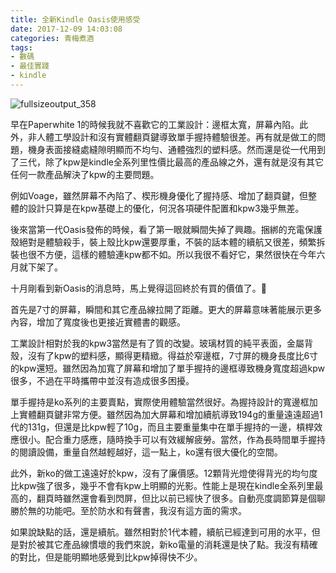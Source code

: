 ```yaml
---
title: 全新Kindle Oasis使用感受
date: 2017-12-09 14:03:08
categories: 青梅煮酒
tags:
- 數碼
- 最佳實踐
- kindle
---
```

![fullsizeoutput_358](http://ou1l9js54.bkt.clouddn.com/2017-12-09-fullsizeoutput_358.jpeg)

早在Paperwhite 1的時候我就不喜歡它的工業設計：邊框太寬，屏幕內陷。此外，非人體工學設計和沒有實體翻頁鍵導致單手握持體驗很差。再有就是做工的問題，機身表面接縫處縫隙明顯而不均勻、通體強烈的塑料感。然而還是從一代用到了三代，除了kpw是kindle全系列里性價比最高的產品線之外，還有就是沒有其它任何一款產品解決了kpw的主要問題。

例如Voage，雖然屏幕不內陷了、楔形機身優化了握持感、增加了翻頁鍵，但整體的設計只算是在kpw基礎上的優化，何況各項硬件配置和kpw3幾乎無差。

後來當第一代Oasis發佈的時候，看了第一眼就瞬間失掉了興趣。捆綁的充電保護殼絕對是體驗殺手，裝上殼比kpw還要厚重，不裝的話本體的續航又很差，頻繁拆裝也很不方便，這樣的體驗連kpw都不如。所以我很不看好它，果然很快在今年六月就下架了。

十月剛看到新Oasis的消息時，馬上覺得這回終於有買的價值了。

首先是7寸的屏幕，瞬間和其它產品線拉開了距離。更大的屏幕意味著能展示更多內容，增加了寬度後也更接近實體書的觀感。

工業設計相對於我的kpw3當然是有了質的改變。玻璃材質的純平表面，金屬背殼，沒有了kpw的塑料感，顯得更精緻。得益於窄邊框，7寸屏的機身長度比6寸的kpw還短。雖然因為加寬了屏幕和增加了單手握持的邊框導致機身寬度超過kpw很多，不過在平時攜帶中並沒有造成很多困擾。

單手握持是ko系列的主要賣點，實際使用體驗當然很好。為握持設計的寬邊框加上實體翻頁鍵非常方便。雖然因為加大屏幕和增加續航導致194g的重量遠遠超過1代的131g，但還是比kpw輕了10g，而且主要重量集中在單手握持的一邊，槓桿效應很小。配合重力感應，隨時換手可以有效緩解疲勞。當然，作為長時間單手握持的閱讀設備，重量自然越輕越好，這一點上，ko還有很大優化的空間。

此外，新ko的做工遠遠好於kpw，沒有了廉價感。12顆背光燈使得背光的均勻度比kpw強了很多，幾乎不會有kpw上明顯的光影。性能上是現在kindle全系列里最高的，翻頁時雖然還會看到閃屏，但比以前已經快了很多。自動亮度調節算是個聊勝於無的功能吧。至於防水和有聲書，我沒有這方面的需求。

如果說缺點的話，還是續航。雖然相對於1代本體，續航已經達到可用的水平，但是對於被其它產品線慣壞的我們來說，新ko電量的消耗還是快了點。我沒有精確的對比，但是能明顯地感覺到比kpw掉得快不少。

